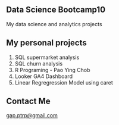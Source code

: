 ## Data Science Bootcamp10
My data science and analytics projects

## My personal projects

1. SQL supermarket analysis
2. SQL churn analysis
3. R Programing - Pao Ying Chob
4. Looker GA4 Dashboard
5. Linear Regregression Model using caret

## Contact Me
gap.ptrp@gmail.com
